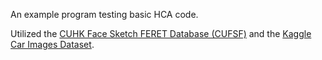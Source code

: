 An example program testing basic HCA code.

Utilized the [CUHK Face Sketch FERET Database (CUFSF)](https://mmlab.ie.cuhk.edu.hk/archive/cufsf/index.html#Downloads) and the [Kaggle Car Images Dataset](https://www.kaggle.com/datasets/kshitij192/cars-image-dataset).
